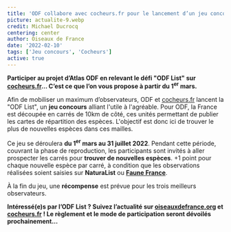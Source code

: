 ```yaml
---
title: 'ODF collabore avec cocheurs.fr pour le lancement d’un jeu concours : l’ODF List !'
picture: actualite-9.webp
credit: Michael Ducrocq
centering: center
author: Oiseaux de France
date: '2022-02-10'
tags: ['Jeu concours', 'Cocheurs']
active: true
---
```


**Participer au projet d’Atlas ODF en relevant le défi "ODF List" sur [cocheurs.fr](https://www.cocheurs.fr/)… C’est ce que l’on vous propose à partir du 1<sup>er</sup> mars.**

Afin de mobiliser un maximum d’observateurs, ODF et [cocheurs.fr](https://www.cocheurs.fr/) lancent la "ODF List", un **jeu concours** alliant l'utile à l'agréable. Pour ODF, la France est découpée en carrés de 10km de côté, ces unités permettant de publier les cartes de répartition des espèces. L'objectif est donc ici de trouver le plus de nouvelles espèces dans ces mailles.

Ce jeu se déroulera **du 1<sup>er</sup> mars au 31 juillet 2022**. Pendant cette période, couvrant la phase de reproduction, les participants sont invités à aller prospecter les carrés pour **trouver de nouvelles espèces**. +1 point pour chaque nouvelle espèce par carré, à condition que les observations réalisées soient saisies sur **NaturaList** ou **[Faune France](https://www.faune-france.org/)**.

À la fin du jeu, une **récompense** est prévue pour les trois meilleurs observateurs.

**Intéressé(e)s par l’ODF List ? Suivez l’actualité sur [oiseauxdefrance.org](/) et [cocheurs.fr](https://www.cocheurs.fr/) ! Le règlement et le mode de participation seront dévoilés prochainement...**
